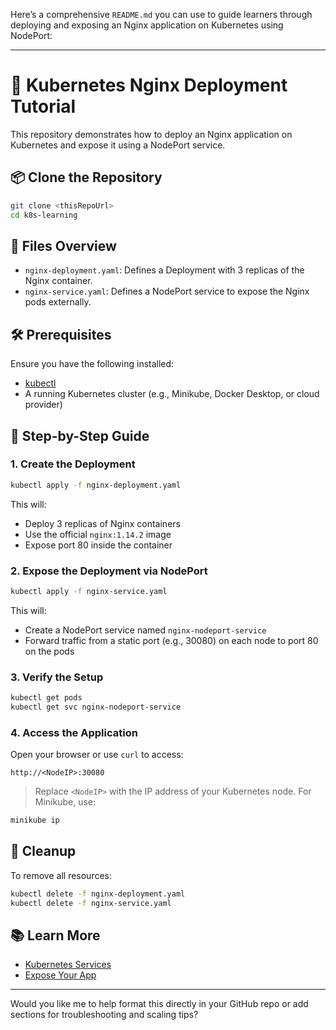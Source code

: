 Here’s a comprehensive `README.md` you can use to guide learners through deploying and exposing an Nginx application on Kubernetes using NodePort:

---

# 🚀 Kubernetes Nginx Deployment Tutorial

This repository demonstrates how to deploy an Nginx application on Kubernetes and expose it using a NodePort service.

## 📦 Clone the Repository

```bash
git clone <thisRepoUrl>
cd k8s-learning
```

## 📁 Files Overview

- `nginx-deployment.yaml`: Defines a Deployment with 3 replicas of the Nginx container.
- `nginx-service.yaml`: Defines a NodePort service to expose the Nginx pods externally.

## 🛠️ Prerequisites

Ensure you have the following installed:
- [kubectl](https://kubernetes.io/docs/tasks/tools/)
- A running Kubernetes cluster (e.g., Minikube, Docker Desktop, or cloud provider)

## 🚀 Step-by-Step Guide

### 1. Create the Deployment

```bash
kubectl apply -f nginx-deployment.yaml
```

This will:
- Deploy 3 replicas of Nginx containers
- Use the official `nginx:1.14.2` image
- Expose port 80 inside the container

### 2. Expose the Deployment via NodePort

```bash
kubectl apply -f nginx-service.yaml
```

This will:
- Create a NodePort service named `nginx-nodeport-service`
- Forward traffic from a static port (e.g., 30080) on each node to port 80 on the pods

### 3. Verify the Setup

```bash
kubectl get pods
kubectl get svc nginx-nodeport-service
```

### 4. Access the Application

Open your browser or use `curl` to access:
```
http://<NodeIP>:30080
```

> Replace `<NodeIP>` with the IP address of your Kubernetes node. For Minikube, use:
```bash
minikube ip
```

## 🧹 Cleanup

To remove all resources:
```bash
kubectl delete -f nginx-deployment.yaml
kubectl delete -f nginx-service.yaml
```

## 📚 Learn More

- [Kubernetes Services](https://kubernetes.io/docs/concepts/services-networking/service/)
- [Expose Your App](https://kubernetes.io/docs/tutorials/kubernetes-basics/expose/expose-intro/)

---

Would you like me to help format this directly in your GitHub repo or add sections for troubleshooting and scaling tips?
